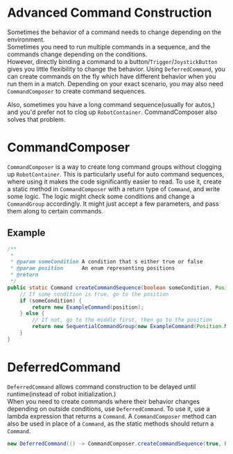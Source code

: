 # Advanced Command Construction

Sometimes the behavior of a command needs to change depending on the environment.  
Sometimes you need to run multiple commands in a sequence, and the commands change depending on the conditions.  
However, directly binding a command to a button/`Trigger`/`JoystickButton` gives you little flexibility to change the behavior. Using `DeferredCommand`, you can create commands on the fly which have different behavior when you run them in a match.
Depending on your exact scenario, you may also need `CommandComposer` to create command sequences.

Also, sometimes you have a long command sequence(usually for autos,) and you'd prefer not to clog up `RobotContainer`. CommandComposer also solves that problem.

# CommandComposer

`CommandComposer` is a way to create long command groups without clogging up `RobotContainer`. This is particularly useful for auto command sequences, where using it makes the code significantly easier to read. To use it, create a static method in `CommandComposer` with a return type of `Command`, and write some logic. The logic might check some conditions and change a `CommandGroup` accordingly. It might just accept a few parameters, and pass them along to certain commands.

## Example

```java
/**
 *
 * @param someCondition A condition that's either true or false
 * @param position      An enum representing positions
 * @return
 */
public static Command createCommandSequence(boolean someCondition, Position position) {
	// If some condition is true, go to the position
	if (someCondition) {
		return new ExampleCommand(position);
	} else {
		// If not, go to the middle first, then go to the position
		return new SequentialCommandGroup(new ExampleCommand(Position.MIDDLE), new ExampleCommand(position));
	}
}
```

# DeferredCommand

`DeferredCommand` allows command construction to be delayed until runtime(instead of robot initialization.)  
When you need to create commands where their behavior changes depending on outside conditions, use `DeferredCommand`. To use it, use a lambda expression that returns a `Command`. A `CommandComposer` method can also be used in place of a `Command`, as the static methods should return a `Command`.

```java
new DeferredCommand(() -> CommandComposer.createCommandSequence(true, Position.FAR), Set.of(m_subsystem));
```
